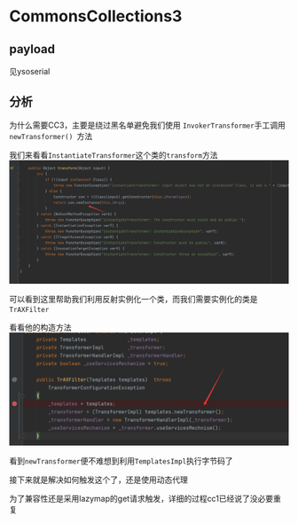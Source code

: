 # CommonsCollections3

## payload

见ysoserial

## 分析

为什么需要CC3，主要是绕过黑名单避免我们使⽤ `InvokerTransformer`⼿⼯调⽤ `newTransformer() `⽅法

我们来看看`InstantiateTransformer`这个类的`transform`方法![](img/1.png)

可以看到这里帮助我们利用反射实例化一个类，而我们需要实例化的类是`TrAXFilter`

看看他的构造方法![](img/2.png)

看到`newTransformer`便不难想到利用`TemplatesImpl`执行字节码了

接下来就是解决如何触发这个了，还是使用动态代理

为了兼容性还是采用lazymap的get请求触发，详细的过程cc1已经说了没必要重复